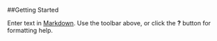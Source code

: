 ##Getting Started

Enter text in [Markdown](http://daringfireball.net/projects/markdown/). Use the toolbar above, or click the **?** button for formatting help.
